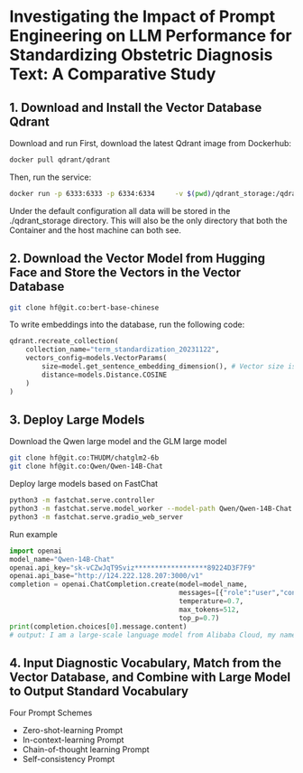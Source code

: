
# Investigating the Impact of Prompt Engineering on LLM Performance for Standardizing Obstetric Diagnosis Text: A Comparative Study 

## 1. Download and Install the Vector Database Qdrant
Download and run
First, download the latest Qdrant image from Dockerhub:
```bash
docker pull qdrant/qdrant
```

Then, run the service:
```bash
docker run -p 6333:6333 -p 6334:6334     -v $(pwd)/qdrant_storage:/qdrant/storage:z     qdrant/qdrant
```

Under the default configuration all data will be stored in the ./qdrant_storage directory. This will also be the only directory that both the Container and the host machine can both see.

## 2. Download the Vector Model from Hugging Face and Store the Vectors in the Vector Database
```bash
git clone hf@git.co:bert-base-chinese
```
To write embeddings into the database, run the following code:
```python
qdrant.recreate_collection(
    collection_name="term_standardization_20231122",
    vectors_config=models.VectorParams(
        size=model.get_sentence_embedding_dimension(), # Vector size is defined by used model
        distance=models.Distance.COSINE
    )
)
```

## 3. Deploy Large Models
Download the Qwen large model and the GLM large model
```bash
git clone hf@git.co:THUDM/chatglm2-6b
git clone hf@git.co:Qwen/Qwen-14B-Chat
```
Deploy large models based on FastChat
```bash
python3 -m fastchat.serve.controller
python3 -m fastchat.serve.model_worker --model-path Qwen/Qwen-14B-Chat
python3 -m fastchat.serve.gradio_web_server
```
Run example
```python
import openai
model_name="Qwen-14B-Chat"
openai.api_key="sk-vCZwJqT9Sviz******************89224D3F7F9"
openai.api_base="http://124.222.128.207:3000/v1"
completion = openai.ChatCompletion.create(model=model_name,
                                          messages=[{"role":"user","content":"Who created you?"}],
                                          temperature=0.7,
                                          max_tokens=512,
                                          top_p=0.7)
print(completion.choices[0].message.content)
# output: I am a large-scale language model from Alibaba Cloud, my name is Tongyi Qianwen.
```

## 4. Input Diagnostic Vocabulary, Match from the Vector Database, and Combine with Large Model to Output Standard Vocabulary
Four Prompt Schemes
* Zero-shot-learning Prompt
* In-context-learning Prompt
* Chain-of-thought learning Prompt
* Self-consistency Prompt
